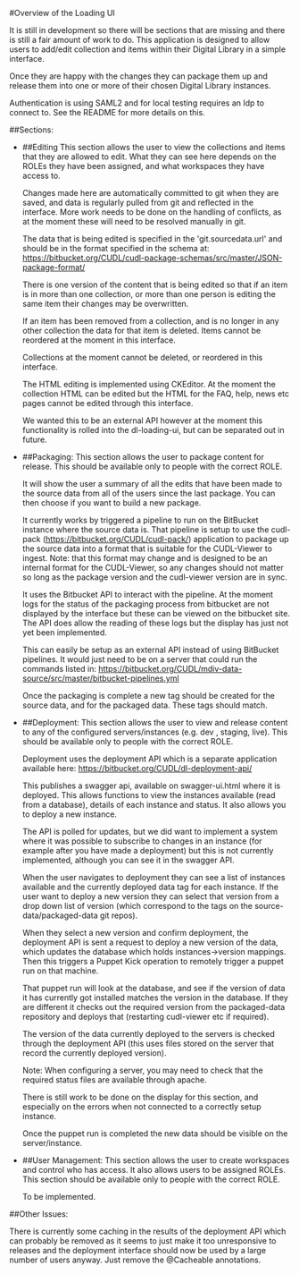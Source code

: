 #Overview of the Loading UI

It is still in development so there will be sections that are missing and there is still a fair amount of work to do.
This application is designed to allow users to add/edit collection and items within their Digital Library in a simple
interface.

Once they are happy with the changes they can package them up and release them into one or more of their chosen Digital
Library instances.

Authentication is using SAML2 and for local testing requires an Idp to connect to.  See the README for more details on
this.

##Sections:

  - ##Editing
      This section allows the user to view the collections and items that they are allowed to edit. What they can see
      here depends on the ROLEs they have been assigned, and what workspaces they have access to.

      Changes made here are automatically committed to git when they are saved, and data is regularly pulled from git
      and reflected in the interface.  More work needs to be done on the handling of conflicts, as at the moment these
      will need to be resolved manually in git.

      The data that is being edited is specified in the 'git.sourcedata.url' and should be in the format specified in
      the schema at: https://bitbucket.org/CUDL/cudl-package-schemas/src/master/JSON-package-format/

      There is one version of the content that is being edited so that if an item is in more than one collection, or
      more than one person is editing the same item their changes may be overwritten.

      If an item has been removed from a collection, and is no longer in any other collection the data for that item is
      deleted.  Items cannot be reordered at the moment in this interface.

      Collections at the moment cannot be deleted, or reordered in this interface.

      The HTML editing is implemented using CKEditor. At the moment the collection HTML can be edited but the HTML for
      the FAQ, help, news etc pages cannot be edited through this interface.

      We wanted this to be an external API however at the moment this functionality is rolled into the dl-loading-ui,
      but can be separated out in future.

  - ##Packaging:
      This section allows the user to package content for release. This should be available only to people with the
      correct ROLE.

      It will show the user a summary of all the edits that have been made to the source data from all of the users
       since the last package.  You can then choose if you want to build a new package.

      It currently works by triggered a pipeline to run on the BitBucket instance where the source data is.  That
      pipeline is setup to use the cudl-pack (https://bitbucket.org/CUDL/cudl-pack/) application to package up the
      source data into a format that is suitable for the CUDL-Viewer to ingest. Note: that this format may change
      and is designed to be an internal format for the CUDL-Viewer, so any changes should not matter so long as the
      package version and the cudl-viewer version are in sync.

      It uses the Bitbucket API to interact with the pipeline.  At the moment logs for the status of the packaging
       process from bitbucket are not displayed by the interface but these can be viewed on the bitbucket site. The
        API does allow the reading of these logs but the display has just not yet been implemented.

      This can easily be setup as an external API instead of using BitBucket pipelines. It would just need to be on a
      server that could run the commands listed in:
        https://bitbucket.org/CUDL/mdiv-data-source/src/master/bitbucket-pipelines.yml

      Once the packaging is complete a new tag should be created for the source data, and for the packaged data. These
      tags should match.

  - ##Deployment:
      This section allows the user to view and release content to any of the configured servers/instances (e.g. dev
      , staging, live). This should be available only to people with the correct ROLE.

      Deployment uses the deployment API which is a separate application available here:
      https://bitbucket.org/CUDL/dl-deployment-api/

      This publishes a swagger api, available on swagger-ui.html where it is deployed.  This allows functions to view
      the instances available (read from a database), details of each instance and status. It also allows you to
      deploy a new instance.

      The API is polled for updates, but we did want to implement a system where it was possible to subscribe to
      changes in an instance (for example after you have made a deployment) but this is not currently implemented,
      although you can see it in the swagger API.

      When the user navigates to deployment they can see a list of instances available and the currently deployed
      data tag for each instance.  If the user want to deploy a new version they can select that version from a drop
      down list of version (which correspond to the tags on the source-data/packaged-data git repos).

      When they select a new version and confirm deployment, the deployment API is sent a request to deploy a new
      version of the data, which updates the database which holds instances->version mappings. Then this triggers
      a Puppet Kick operation to remotely trigger a puppet run on that machine.

      That puppet run will look at the database, and see if the version of data it has currently got installed
      matches the version in the database.  If they are different it checks out the required version from the
      packaged-data repository and deploys that (restarting cudl-viewer etc if required).

      The version of the data currently deployed to the servers is checked through the deployment API (this uses
      files stored on the server that record the currently deployed version).

      Note: When configuring a server, you may need to check that the required status files are available through
      apache.

      There is still work to be done on the display for this section, and especially on the errors when not connected
      to a correctly setup instance.

      Once the puppet run is completed the new data should be visible on the server/instance.

  - ##User Management:
      This section allows the user to create workspaces and control who has access.  It also allows users to be
       assigned ROLEs. This section should be available only to people with the correct ROLE.

      To be implemented.


   ##Other Issues:

   There is currently some caching in the results of the deployment API which can probably be removed as it seems to
   just make it too unresponsive to releases and the deployment interface should now be used by a large number of
   users anyway.  Just remove the @Cacheable annotations.

